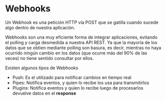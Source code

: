# Webhooks

Un Webhook es una petición HTTP vía POST que se gatilla cuando sucede algo dentro de nuestra aplicación.

Webhooks son una muy eficiente forma de integrar aplicaciones, evitando el polling  y carga desmedida a nuestra API REST. Ya que la mayoría de los datos que se obtien mediante polling son basura, es decir, mientras no haya ocurrido ningún cambio en los datos (que ocurre más del 90% de las veces) no tiene sentido consultar por ellos.

Existen algunos tipos de Webhooks

* Push: Es el utilizado para notificar cambios en tiempo real
* Pipes: Notifica eventos, y quien lo recibe los usa para transmitirlos
* Plugins: Notifica eventos y quien lo recibe luego de procesarlos devuelve datos en el **response**

